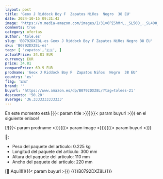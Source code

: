 ```yaml
---
layout: post
title: 'Geox J Riddock Boy F  Zapatos Niños  Negro  38 EU'
date: 2024-10-15 09:31:43
image: 'https://m.media-amazon.com/images/I/31v6PZShMrL._SL500_._SL400_.jpg'
comments: true
category: ofertas
author: 'tole.es'
slug: 'B0792DXZ8L-es Geox J Riddock Boy F Zapatos Niños Negro 38 EU'
sku: 'B0792DXZ8L-es'
tags: [ 'zapatos','🇪🇸', ]
actualPrice: 34.81 EUR
currency: EUR
price: 34.81
comparePrice: 69.9 EUR
prodname: 'Geox J Riddock Boy F  Zapatos Niños  Negro  38 EU'
country: 'es'
flag: '🇪🇸'
brand: ''
buyurl: 'https://www.amazon.es/dp/B0792DXZ8L/?tag=tolees-21'
descuento: '50.20'
average: '36.3333333333333'
---
```


En este momento está [{{< param title >}}]({{< param buyurl >}}) en el siguiente enlace!

[![{{< param prodname >}}]({{< param image >}})]({{< param buyurl >}})

🔎:

- Peso del paquete del artículo: 0.225 kg
- Longitud del paquete del artículo: 300 mm
- Altura del paquete del artículo: 110 mm
- Ancho del paquete del artículo: 220 mm

[🛒 Aquí!!!]({{< param buyurl >}})
{{<world>}}B0792DXZ8L{{</world>}}
